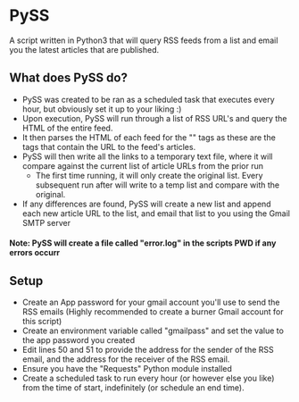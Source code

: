 # PySS
A script written in Python3 that will query RSS feeds from a list and email you the latest articles that are published. 

## What does PySS do? 
- PySS was created to be ran as a scheduled task that executes every hour, but obviously set it up to your liking :) 
- Upon execution, PySS will run through a list of RSS URL's and query the HTML of the entire feed.
- It then parses the HTML of each feed for the "<link>" tags as these are the tags that contain the URL to the feed's articles. 
- PySS will then write all the links to a temporary text file, where it will compare against the current list of article URLs from the prior run
  - The first time running, it will only create the original list. Every subsequent run after will write to a temp list and compare with the original. 
- If any differences are found, PySS will create a new list and append each new article URL to the list, and email that list to you using the Gmail SMTP server
#### Note: PySS will create a file called "error.log" in the scripts PWD if any errors occurr

## Setup
- Create an App password for your gmail account you'll use to send the RSS emails (Highly recommended to create a burner Gmail account for this script)
- Create an environment variable called "gmailpass" and set the value to the app password you created
- Edit lines 50 and 51 to provide the address for the sender of the RSS email, and the address for the receiver of the RSS email. 
- Ensure you have the "Requests" Python module installed
- Create a scheduled task to run every hour (or however else you like) from the time of start, indefinitely (or schedule an end time). 
